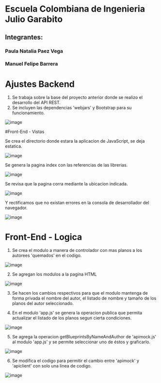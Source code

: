 # Escuela Colombiana de Ingenieria Julio Garabito

## Integrantes:
### Paula Natalia Paez Vega
### Manuel Felipe Barrera

# Ajustes Backend
1. Se trabaja sobre la base del proyecto anterior donde se realizo el desarrollo del API REST.
2. Se incluyen las dependencias 'webjars' y Bootstrap para su funcionamiento.

![image](https://github.com/user-attachments/assets/201798a5-36ff-4bba-9b0f-a3d231ea8726)

#Front-End - Vistas

Se crea el directorio donde estara la aplicacion de JavaScript, se deja estatica.

![image](https://github.com/user-attachments/assets/d814ad89-9ceb-420c-8616-a313a72d4655)

Se genera la pagina index con las referencias de las librerias.

![image](https://github.com/user-attachments/assets/7a289cf5-67ab-4955-8d5d-6f197ad6cdf2)

Se revisa que la pagina corra mediante la ubicacion indicada.

![image](https://github.com/user-attachments/assets/97a86812-7944-4aa7-9ba8-2a369cc0fdd4)

Y rectificamos que no existan errores en la consola de desarrollador del navegador.

![image](https://github.com/user-attachments/assets/544438e4-dcea-4845-9a2d-0d9309892430)

# Front-End - Logica

1. Se crea el modulo a manera de controlador con mas planos a los autorees 'quemados' en el codigo.

![image](https://github.com/user-attachments/assets/8bef8a71-3dde-4848-b317-fee1560fb743)

2. Se agregan los modulos a la pagina HTML

![image](https://github.com/user-attachments/assets/fa69fb80-17e2-4b3a-9dca-9945e3077504)

3. Se hacen los cambios respectivos para que el modulo mantenga de forma privada el nombre del autor, el listado de nombre y tamaño de los planos del autor seleccionado.

4. En el modulo 'app.js' se genera la operacion publica que permita actualizar el listado de los planos segun cierta condiciones.

![image](https://github.com/user-attachments/assets/42153728-c35c-47d2-b176-ef318413c2cc)

5. Se agrega la operacion getBlueprintsByNameAndAuthor de 'apimock.js' al modulo 'app.js' y se permite seleccionar uno de éstos y graficarlo.

![image](https://github.com/user-attachments/assets/45d2da7d-57b2-40f4-83bd-bbb7e4773704)

6. Se modifica el codigo para permitir el cambio entre 'apimock' y 'apiclient' con solo una linea de codigo.

![image](https://github.com/user-attachments/assets/cc53bdcb-68c7-44d4-a59e-4fcbdb445ddd)

